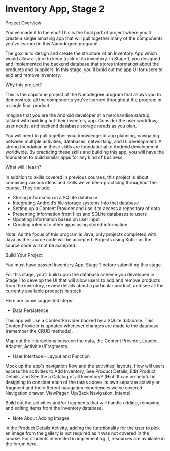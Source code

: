 # Inventory App, Stage 2 

Project Overview 

You've made it to the end! This is the final part of project where you'll create a single amazing app that will pull together many of the components you've learned in this Nanodegree program! 

The goal is to design and create the structure of an Inventory App which would allow a store to keep track of its inventory. In Stage 1, you designed and implemented the backend database that stores information about the products and suppliers. In this stage, you'll build out the app UI for users to add and remove inventory. 

Why this project? 

This is the capstone project of the Nanodegree program that allows you to demonstrate all the components you've learned throughout the program in a single final product. 

Imagine that you are the Android developer at a merchandise startup, tasked with building out their inventory app. Consider the user workflow, user needs, and backend database storage needs as you plan. 

You will need to pull together your knowledge of app planning, navigating between multiple activities, databases, networking, and UI development. A strong foundation in these skills are foundational to Android development worldwide. By practicing these skills and building this app, you will have the foundation to build similar apps for any kind of business. 

What will I Iearn? 

In addition to skills covered in previous courses, this project is about combining various ideas and skills we’ve been practicing throughout the course. They include: 

* Storing information in a SQLite database 
* Integrating Android’s file storage systems into that database 
* Setting up a Content Provider and use it to access a repository of data 
* Presenting information from files and SQLite databases to users 
* Updating information based on user input 
* Creating intents to other apps using stored information 

Note: As the focus of this program is Java, only projects completed with Java as the source code will be accepted. Projects using Kotlin as the source code will not be accepted. 

Build Your Project 

You must have passed Inventory App, Stage 1 before submitting this stage. 

For this stage, you'll build upon the database scheme you developed in Stage 1 to develop the UI that will allow users to add and remove products from the inventory, review details about a particular product, and see all the currently available products in stock. 

Here are some suggested steps: 

* Data Persistence 

This app will use a ContentProvider backed by a SQLite database. This ContentProvider is updated whenever changes are made to the database (remember the CRUD methods). 

Map out the interactions between the data, the Content Provider, Loader, Adapter, Activities/Fragments. 

* User Interface - Layout and Function 

Mock up the app's navigation flow and the activities' layouts. How will users access the activities to Add Inventory, See Product Details, Edit Product Details, and See the a Catalog of all Inventory? (Hint: It can be helpful in designing to consider each of the tasks above its own separate activity or fragment and the different navigation experiences we've covered - Navigation drawer, ViewPager, Up/Back Navigation, Intents) 

Build out the activities and/or fragments that will handle adding, removing, and editing items from the inventory database. 

* Note About Adding Images 

In the Product Details Activity, adding the functionality for the user to pick an image from the gallery is not required as it was not covered in the course. For students interested in implementing it, resources are available in the forum here. 
